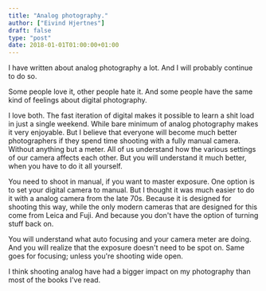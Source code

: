 ```yaml
---
title: "Analog photography."
author: ["Eivind Hjertnes"]
draft: false
type: "post"
date: 2018-01-01T01:00:00+01:00
---
```


I have written about analog photography a lot. And I will probably
continue to do so.

Some people love it, other people hate it. And some people have the same
kind of feelings about digital photography.

I love both. The fast iteration of digital makes it possible to learn a
shit load in just a single weekend. While bare minimum of analog
photography makes it very enjoyable. But I believe that everyone will
become much better photographers if they spend time shooting with a
fully manual camera. Without anything but a meter. All of us understand
how the various settings of our camera affects each other. But you will
understand it much better, when you have to do it all yourself.

You need to shoot in manual, if you want to master exposure. One option
is to set your digital camera to manual. But I thought it was much
easier to do it with a analog camera from the late 70s. Because it is
designed for shooting this way, while the only modern cameras that are
designed for this come from Leica and Fuji. And because you don't have
the option of turning stuff back on.

You will understand what auto focusing and your camera meter are doing.
And you will realize that the exposure doesn't need to be spot on. Same
goes for focusing; unless you're shooting wide open.

I think shooting analog have had a bigger impact on my photography than
most of the books I've read.
